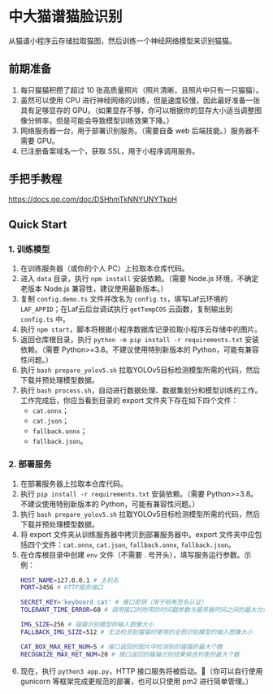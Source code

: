 # 中大猫谱猫脸识别

从猫谱小程序云存储拉取猫图，然后训练一个神经网络模型来识别猫猫。

## 前期准备

1. 每只猫猫积攒了超过 10 张高质量照片（照片清晰，且照片中只有一只猫猫）。
2. 虽然可以使用 CPU 进行神经网络的训练，但是速度较慢，因此最好准备一张具有足够显存的 GPU。（如果显存不够，你可以根据你的显存大小适当调整图像分辨率，但是可能会导致模型训练效果下降。）
3. 网络服务器一台，用于部署识别服务。（需要自备 web 后端技能。）服务器不需要 GPU。
4. 已注册备案域名一个，获取 SSL，用于小程序调用服务。

## 手把手教程

https://docs.qq.com/doc/DSHhmTkNNYUNYTkpH

## Quick Start

### 1. 训练模型

1. 在训练服务器（或你的个人 PC）上拉取本仓库代码。
2. 进入 `data` 目录，执行 `npm install` 安装依赖。（需要 Node.js 环境，不确定老版本 Node.js 兼容性，建议使用最新版本。）
3. 复制 `config.demo.ts` 文件并改名为 `config.ts`，填写Laf云环境的 `LAF_APPID`；在Laf云后台调试执行 `getTempCOS` 云函数，复制输出到 `config.ts` 中。
4. 执行 `npm start`，脚本将根据小程序数据库记录拉取小程序云存储中的图片。
5. 返回仓库根目录，执行 `python -m pip install -r requirements.txt` 安装依赖。（需要 Python>=3.8。不建议使用特别新版本的 Python，可能有兼容性问题。）
6. 执行 `bash prepare_yolov5.sh` 拉取YOLOv5目标检测模型所需的代码，然后下载并预处理模型数据。
7. 执行 `bash process.sh`，自动进行数据处理、数据集划分和模型训练的工作。工作完成后，你应当看到目录的 export 文件夹下存在如下四个文件：
    - `cat.onnx`；
    - `cat.json`；
    - `fallback.onnx`；
    - `fallback.json`。
<!-- 7. 执行`python3 data_preprocess.py`，脚本将使用YOLOv5从`data/photos`的图片中识别出猫猫并截取到`data/crop_photos`目录。
8. 执行`python3 main.py`，使用默认参数训练一个识别猫猫图片的模型。（你可以通过`python3 main.py --help`查看帮助来自定义一些训练参数。）程序运行结束时，你应当看到目录的export文件夹下存在`cat.onnx`和`cat.json`两个文件。（训练数据使用TensorBoard记录在`lightning_logs`文件夹下。若要查看准确率等信息，请自行运行TensorBoard。）
9. 执行`python3 main.py --data data/photos --size 224 --name fallback`，使用修改后的参数训练一个在YOLOv5无法找到猫猫时使用的全图识别模型。程序运行结束时，你应当看到目录的export文件夹下存在`fallback.onnx`和`fallback.json`两个文件。 -->

### 2. 部署服务
1. 在部署服务器上拉取本仓库代码。
2. 执行 `pip install -r requirements.txt` 安装依赖。（需要 Python>=3.8。不建议使用特别新版本的 Python，可能有兼容性问题。）
3. 执行 `bash prepare_yolov5.sh` 拉取YOLOv5目标检测模型所需的代码，然后下载并预处理模型数据。
4. 将 export 文件夹从训练服务器中拷贝到部署服务器中。export 文件夹中应包括四个文件：`cat.onnx`, `cat.json`, `fallback.onnx`, `fallback.json`。
5. 在仓库根目录中创建 `env` 文件（不需要 . 号开头），填写服务运行参数。示例：
    ```bash
    HOST_NAME=127.0.0.1 # 主机名
    PORT=3456 # HTTP服务端口

    SECRET_KEY='keyboard cat' # 接口密钥（用于哈希签名认证）
    TOLERANT_TIME_ERROR=60 # 调用接口时附带的时间戳参数与服务器时间之间的最大允许误差（单位：s）

    IMG_SIZE=256 # 猫猫识别模型的输入图像大小
    FALLBACK_IMG_SIZE=512 # 无法检测到猫猫时使用的全图识别模型的输入图像大小

    CAT_BOX_MAX_RET_NUM=5 # 接口返回的图片中检测到的猫猫的最大个数
    RECOGNIZE_MAX_RET_NUM=20 # 接口返回的猫猫识别结果候选列表的最大个数
    ```
6. 现在，执行 `python3 app.py`，HTTP 接口服务将被启动。🎉（你可以自行使用 gunicorn 等框架完成更规范的部署，也可以只使用 pm2 进行简单管理。）
